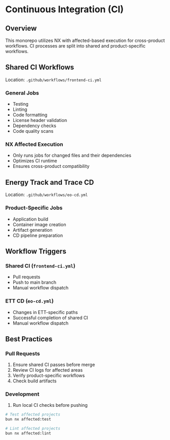 # Continuous Integration (CI)

## Overview

This monorepo utilizes NX with affected-based execution for cross-product workflows. CI processes are split into shared and product-specific workflows.

## Shared CI Workflows

Location: `.github/workflows/frontend-ci.yml`

### General Jobs

- Testing
- Linting
- Code formatting
- License header validation
- Dependency checks
- Code quality scans

### NX Affected Execution

- Only runs jobs for changed files and their dependencies
- Optimizes CI runtime
- Ensures cross-product compatibility

## Energy Track and Trace CD

Location: `.github/workflows/eo-cd.yml`

### Product-Specific Jobs

- Application build
- Container image creation
- Artifact generation
- CD pipeline preparation

## Workflow Triggers

### Shared CI (`frontend-ci.yml`)

- Pull requests
- Push to main branch
- Manual workflow dispatch

### ETT CD (`eo-cd.yml`)

- Changes in ETT-specific paths
- Successful completion of shared CI
- Manual workflow dispatch

## Best Practices

### Pull Requests

1. Ensure shared CI passes before merge
2. Review CI logs for affected areas
3. Verify product-specific workflows
4. Check build artifacts

### Development

1. Run local CI checks before pushing

  ```bash
  # Test affected projects
  bun nx affected:test
  
  # Lint affected projects
  bun nx affected:lint
  ```
